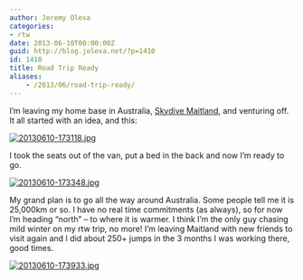 ```yaml
---
author: Jeremy Olexa
categories:
- rtw
date: 2013-06-10T00:00:00Z
guid: http://blog.jolexa.net/?p=1410
id: 1410
title: Road Trip Ready
aliases:
    - /2013/06/road-trip-ready/
---
```


I&#8217;m leaving my home base in Australia, [Skydive Maitland][1], and venturing off. It all started with an idea, and this:

[<img src="https://blog.jolexa.net/wp-content/uploads/2013/06/20130610-173118.jpg" alt="20130610-173118.jpg" class="alignnone size-full" />][2]

I took the seats out of the van, put a bed in the back and now I&#8217;m ready to go.

[<img src="https://blog.jolexa.net/wp-content/uploads/2013/06/20130610-173348.jpg" alt="20130610-173348.jpg" class="alignnone size-full" />][3]

My grand plan is to go all the way around Australia. Some people tell me it is 25,000km or so. I have no real time commitments (as always), so for now I&#8217;m heading &#8220;north&#8221; &#8211; to where it is warmer. I think I&#8217;m the only guy chasing mild winter on my rtw trip, no more! I&#8217;m leaving Maitland with new friends to visit again and I did about 250+ jumps in the 3 months I was working there, good times.

[<img src="https://blog.jolexa.net/wp-content/uploads/2013/06/20130610-173933.jpg" alt="20130610-173933.jpg" class="alignnone size-full" />][4]

 [1]: http://skydivemaitland.com.au
 [2]: https://blog.jolexa.net/wp-content/uploads/2013/06/20130610-173118.jpg
 [3]: https://blog.jolexa.net/wp-content/uploads/2013/06/20130610-173348.jpg
 [4]: https://blog.jolexa.net/wp-content/uploads/2013/06/20130610-173933.jpg
